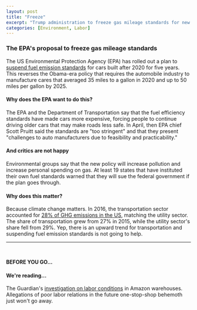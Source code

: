 ```yaml
---
layout: post
title: "Freeze"
excerpt: "Trump administration to freeze gas mileage standards for new cars. We're reading a report on labor conditions in Amazon warehouse."
categories: [Environment, Labor]
---
```


### The EPA's proposal to freeze gas mileage standards

The US Environmental Protection Agency (EPA) has rolled out a plan to <a href="https://abcnews.go.com/Politics/trump-administration-seeks-freeze-gas-mileage-standards-cars/story?id=56985530" target="_blank">suspend fuel emission standards</a> for cars built after 2020 for five years. This reverses the Obama-era policy that requires the automobile industry to manufacture cares that averaged 35 miles to a gallon in 2020 and up to 50 miles per gallon by 2025.

#### Why does the EPA want to do this?

The EPA and the Department of Transportation say that the fuel efficiency standards have made cars more expensive, forcing people to continue driving older cars that may make roads less safe. In April, then EPA chief Scott Pruitt said the standards are "too stringent" and that they present "challenges to auto manufacturers due to feasibility and practicability."

#### And critics are not happy

Environmental groups say that the new policy will increase pollution and increase personal spending on gas. At least 19 states that have instituted their own fuel standards warned that they will sue the federal government if the plan goes through.

#### Why does this matter?

Because climate change matters. In 2016, the transportation sector accounted for <a href="https://www.epa.gov/ghgemissions/sources-greenhouse-gas-emissions" target="_blank">28% of GHG emissions in the US</a>, matching the utility sector. The share of transportation grew from 27% in 2015, while the utility sector's share fell from 29%. Yep, there is an upward trend for transportation  and suspending fuel emission standards is not going to help.

* * *
<br />

**BEFORE YOU GO...**

#### **We're reading...**

The Guardian's <a href="https://www.theguardian.com/technology/2018/jul/30/accidents-at-amazon-workers-left-to-suffer-after-warehouse-injuries" target="_blank">investigation on labor conditions</a> in Amazon warehouses. Allegations of poor labor relations in the future one-stop-shop behemoth just won't go away.  
